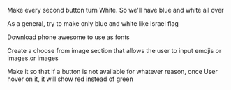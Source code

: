 
<!-- to do list -->

Make every second button turn White. So we'll have blue and white all over

As a general, try to make only blue and white like Israel flag 

Download phone awesome to use as fonts

Create a choose from image section that allows the user to input emojis or images.or images

Make it so that if a button is not available for whatever reason, once User hover on it, it will show red instead of green

